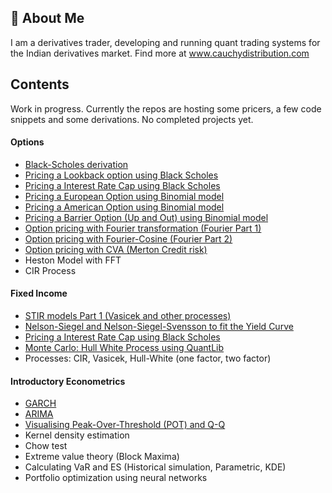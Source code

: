 
## 🚀 About Me
I am a derivatives trader, developing and running quant trading systems for the Indian derivatives market. Find more at www.cauchydistribution.com







## Contents
Work in progress. Currently the repos are hosting some pricers, a few code snippets and some derivations. No completed projects yet.


#### Options

* [Black-Scholes derivation](https://github.com/raghavduseja/Options/blob/6d80fdf681b2057a4c6230178d5d7567a5c46c9b/Black%20Scholes/Black%20Scholes%20Equation%20.pdf)
* [Pricing a Lookback option using Black Scholes](https://github.com/raghavduseja/Options/blob/6d80fdf681b2057a4c6230178d5d7567a5c46c9b/Black%20Scholes/Pricing%20Lookback%20Options%20using%20Black%20Scholes.pdf)
* [Pricing a Interest Rate Cap using Black Scholes](https://github.com/raghavduseja/Options/blob/6d80fdf681b2057a4c6230178d5d7567a5c46c9b/Black%20Scholes/Pricing%20an%20interest%20rate%20cap%20using%20Black%20Scholes.pdf)
* [Pricing a European Option using Binomial model](https://github.com/raghavduseja/Options/blob/6d80fdf681b2057a4c6230178d5d7567a5c46c9b/Binomial/European%20Option%20pricing%20using%20Binomial%20Tree.ipynb)
* [Pricing a American Option using Binomial model](https://github.com/raghavduseja/Options/blob/6d80fdf681b2057a4c6230178d5d7567a5c46c9b/Binomial/American%20Option%20pricing%20using%20Binomial%20tree.ipynb)
* [Pricing a Barrier Option (Up and Out) using Binomial model](https://github.com/raghavduseja/Options/blob/6d80fdf681b2057a4c6230178d5d7567a5c46c9b/Binomial/Barrier%20Option%20pricing%20(Up-and-out%20option)%20.ipynb)
* [Option pricing with Fourier transformation (Fourier Part 1)](https://github.com/raghavduseja/Options/blob/da55f28ac27d95cf672364034035b510034191ff/Option%20pricing%20with%20Fourier%20transformation%20(Fourier%20Part%201).ipynb)
* [Option pricing with Fourier-Cosine (Fourier Part 2)](https://github.com/raghavduseja/Options/blob/ee724953e1b2593373dfce462654f73a8d92f36c/Option%20pricing%20with%20Fourier-Cosine%20(Fourier%20Part%202).ipynb
)
* [Option pricing with CVA (Merton Credit risk)](https://github.com/raghavduseja/Options/blob/c873178cc24743f024b7ce572c404d6dc21b1148/Option%20pricing%20with%20CVA%20(Merton%20Credit%20risk).ipynb)
* Heston Model with FFT
* CIR Process




#### Fixed Income

* [STIR models Part 1 (Vasicek and other processes)](<https://github.com/raghavduseja/Fixed-Income/blob/7609dc5b5f2ca4dd7d0ad17e35928e7115d17cc7/STIRs/STIR%20models%20Part%201%20(Vasicek).ipynb>)
* [Nelson-Siegel and Nelson-Siegel-Svensson to fit the Yield Curve](https://github.com/raghavduseja/Fixed-Income/blob/e798ada25c54b129622c39dc8259e8f48d0dc4cb/Nelson-Siegel%20and%20Nelson-Siegel-Svensson%20to%20fit%20the%20Yield%20Curve.ipynb)
* [Pricing a Interest Rate Cap using Black Scholes](https://github.com/raghavduseja/Fixed-Income/blob/e798ada25c54b129622c39dc8259e8f48d0dc4cb/STIRs/Pricing%20an%20interest%20rate%20cap%20using%20Black%20Scholes.pdf)
* [Monte Carlo: Hull White Process using QuantLib](https://github.com/raghavduseja/Fixed-Income/blob/e798ada25c54b129622c39dc8259e8f48d0dc4cb/Hull%20White%20Process%20using%20QuantLib.ipynb)
* Processes: CIR, Vasicek, Hull-White (one factor, two factor)

#### Introductory Econometrics

* [GARCH](https://github.com/raghavduseja/Econometrics/blob/6973c3dff66a83019fe51fcf1b9752dd2718ddd6/GARCH.ipynb)
* [ARIMA](https://github.com/raghavduseja/Econometrics/blob/6973c3dff66a83019fe51fcf1b9752dd2718ddd6/ARIMA.ipynb)
* [Visualising Peak-Over-Threshold (POT) and Q-Q](https://github.com/raghavduseja/Econometrics/blob/6973c3dff66a83019fe51fcf1b9752dd2718ddd6/Visualizing%20Peak%20Over%20Threshold%20and%20Q-Q%20plots.ipynb)
* Kernel density estimation
* Chow test
* Extreme value theory (Block Maxima)
* Calculating VaR and ES (Historical simulation, Parametric, KDE)
* Portfolio optimization using neural networks
